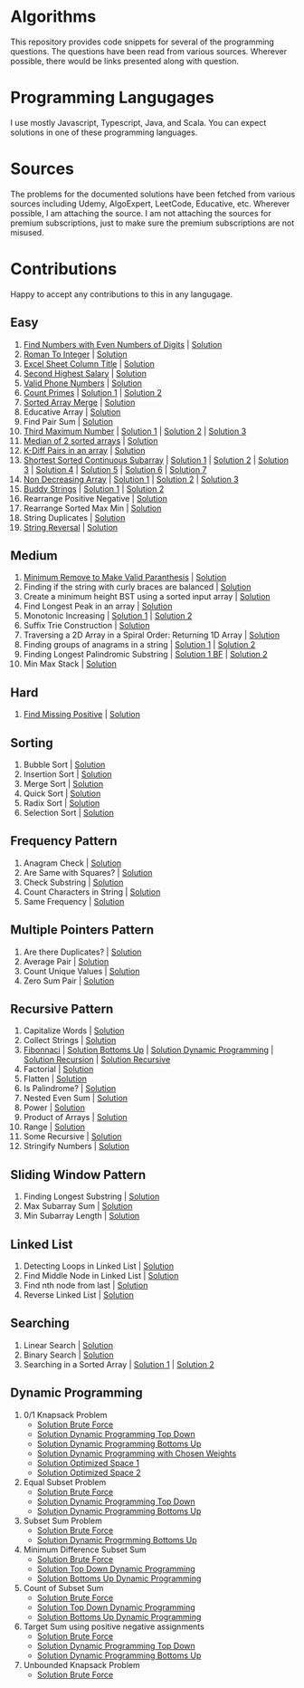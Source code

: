 # Algorithms
This repository provides code snippets for several of the programming questions. The questions have been read from various sources. Wherever possible, there would be links presented along with question.

# Programming Langugages
I use mostly Javascript, Typescript, Java, and Scala. You can expect solutions in one of these programming languages.

# Sources
The problems for the documented solutions have been fetched from various sources including Udemy, AlgoExpert, LeetCode, Educative, etc. Wherever possible, I am attaching the source. I am not attaching the sources for premium subscriptions, just to make sure the premium subscriptions are not misused.

# Contributions
Happy to accept any contributions to this in any langugage.

## Easy
1. [Find Numbers with Even Numbers of Digits](https://leetcode.com/problems/find-numbers-with-even-number-of-digits/) | [Solution](./level_easy/LeetCode_1295_Easy.js)
2. [Roman To Integer](https://leetcode.com/problems/roman-to-integer) | [Solution](./level_easy/LeetCode_13_Easy.ts)
3. [Excel Sheet Column Title](https://leetcode.com/problems/excel-sheet-column-title/) | [Solution](./level_easy/LeetCode_168_Easy.js)
4. [Second Highest Salary](https://leetcode.com/problems/second-highest-salary/) | [Solution](./level_easy/LeetCode_176_Easy.js)
5. [Valid Phone Numbers](https://leetcode.com/problems/valid-phone-numbers) | [Solution](./level_easy/LeetCode_193_Easy.sh)
6. [Count Primes](https://leetcode.com/problems/count-primes) | [Solution 1](./level_easy/LeetCode_204_Easy.js) | [Solution 2](./level_easy/LeetCode_204_Easy_BF.js)
7. [Sorted Array Merge](https://leetcode.com/problems/merge-sorted-array/) | [Solution](./level_easy/Sorted_Array_Merge.js)
8. Educative Array | [Solution](./level_easy/Educative_Array_4.js)
9. Find Pair Sum | [Solution](./level_easy/Find_Pair_Sum.js)
10. [Third Maximum Number](https://leetcode.com/problems/third-maximum-number) | [Solution 1](./level_easy/LeetCode_414_Easy_1.js) | [Solution 2](./level_easy/LeetCode_414_Easy_Fastest.js) | [Solution 3](./level_easy/LeetCode_414_Easy.js)
11. [Median of 2 sorted arrays](https://leetcode.com/problems/median-of-two-sorted-arrays) | [Solution](./level_easy/LeetCode_443_Easy.ts)
12. [K-Diff Pairs in an array](https://leetcode.com/problems/k-diff-pairs-in-an-array) | [Solution](./level_easy/LeetCode_532_Easy_BF.js)
13. [Shortest Sorted Continuous Subarray](https://leetcode.com/problems/shortest-unsorted-continuous-subarray) | [Solution 1](./level_easy/LeetCode_581_Easy_1.js) | [Solution 2](./level_easy/LeetCode_581_Easy_2.js) | [Solution 3](./level_easy/LeetCode_581_Easy_3.js) | [Solution 4](./level_easy/LeetCode_581_Easy_4.js) | [Solution 5](./level_easy/LeetCode_581_Easy_BF_1.js) | [Solution 6](./level_easy/LeetCode_581_Easy_BF.js) | [Solution 7](./level_easy/LeetCode_581_Easy.js)
14. [Non Decreasing Array](https://leetcode.com/problems/non-decreasing-array) | [Solution 1](./level_easy/LeetCode_665_Easy_1.js) | [Solution 2](./level_easy/LeetCode_665_Easy_BF.js) | [Solution 3](./level_easy/LeetCode_665_Easy.js)
15. [Buddy Strings](https://leetcode.com/problems/buddy-strings) | [Solution 1](./level_easy/LeetCode_859_Easy_BF.js) | [Solution 2](./level_easy/LeetCode_859_Easy.js)
16. Rearrange Positive Negative | [Solution](./level_easy/Rearrange_Pos_Neg_Easy.js)
17. Rearrange Sorted Max Min | [Solution](./level_easy/Rearrange_Sorted_Max_Min.js)
18. String Duplicates | [Solution](./level_easy/String-Duplicates.js)
19. [String Reversal](./level_easy/string-reversal-README.md) | [Solution](./recursive_pattern/StringReverse_Recursive.js)


## Medium
1. [Minimum Remove to Make Valid Paranthesis](https://leetcode.com/problems/minimum-remove-to-make-valid-parentheses/) | [Solution](./level_medium/LeetCode_1249_Medium.ts)
2. Finding if the string with curly braces are balanced | [Solution](./level_medium/BalancedString_Medium.ts)
3. Create a minimum height BST using a sorted input array | [Solution](./level_medium/MinHeightBST_Medium.ts)
4. Find Longest Peak in an array | [Solution](./level_medium/LongestPeak_Medium.ts)
5. Monotonic Increasing | [Solution 1](./level_medium/MonotonicIncreasing_Medium.ts) | [Solution 2](./level_medium/MonotonicIncreasing_Medium_1.ts)
6. Suffix Trie Construction | [Solution](./level_medium/SuffixTrie_Medium.ts)
7. Traversing a 2D Array in a Spiral Order: Returning 1D Array | [Solution](./level_medium/SpiralTraverse2DArray_Medium.ts)
8. Finding groups of anagrams in a string | [Solution 1](./level_medium/Groups_Anagrams_Medium.ts) | [Solution 2](./level_medium/Groups_Anagrams_Medium_1.ts)
9. Finding Longest Palindromic Substring | [Solution 1 BF](./level_medium/LongestPalindromicString_Medium_BF.ts) | [Solution 2](./level_medium/LongestPalindromicString_Medium_Opt.ts)
10. Min Max Stack | [Solution](./level_medium/MinMaxStack_Medium.ts)

## Hard
1. [Find Missing Positive](https://leetcode.com/problems/first-missing-positive/) | [Solution](./level_hard/LeetCode_41_Hard.ts)

## Sorting
1. Bubble Sort | [Solution](./sorting/Sort_Bubble.js)
2. Insertion Sort | [Solution](./sorting/Sort_Insertion.js)
3. Merge Sort | [Solution](./sorting/Sort_Merge.js)
4. Quick Sort | [Solution](./sorting/Sort_Quick.js)
5. Radix Sort | [Solution](./sorting/Sort_Radix.js)
6. Selection Sort | [Solution](./sorting/Sort_Selection.js)

## Frequency Pattern
1. Anagram Check | [Solution](./frequency_pattern/Anagram_Check_FP.js)
2. Are Same with Squares? | [Solution](./frequency_pattern/Array_Same_With_Squares_FP.js)
3. Check Substring | [Solution](./frequency_pattern/Check_Substring_FP.js)
4. Count Characters in String | [Solution](./frequency_pattern/Count_Characters_In_String_FP.js)
5. Same Frequency | [Solution](./frequency_pattern/Same_Frequency_FP.js)

## Multiple Pointers Pattern
1. Are there Duplicates? | [Solution](./multiple_pointers_pattern/Are_There_Duplicates_MP.js)
2. Average Pair | [Solution](./multiple_pointers_pattern/Average_Pair_MP.js)
3. Count Unique Values | [Solution](./multiple_pointers_pattern/Count_Unique_Values_MP.js)
4. Zero Sum Pair | [Solution](./multiple_pointers_pattern/Zero_Sum_Pair_MP.js)

## Recursive Pattern
1. Capitalize Words | [Solution](./recursive_pattern/CapitalizeWords_Recursive.js)
2. Collect Strings | [Solution](./recursive_pattern/CollectStrings_Recursive.js)
3. [Fibonnaci](./recursive_pattern/fibonnaci-README.md) | [Solution Bottoms Up](./recursive_pattern/fib-compute-bottoms-up.js) | [Solution Dynamic Programming](./recursive_pattern/fib-compute-dynamic-programming.js) | [Solution Recursion](./recursive_pattern/fib-compute-recursion.js) | [Solution Recursive](./Fibonnaci_Recursive.js)
4. Factorial | [Solution](./recursive_pattern/Factorial_Recursive.js)
5. Flatten | [Solution](./recursive_pattern/Flatten_Recursive.js)
6. Is Palindrome? | [Solution](./recursive_pattern/Flatten_Recursive.js)
7. Nested Even Sum | [Solution](./recursive_pattern/NestedEvenSum_Recursive.js)
8. Power | [Solution](./recursive_pattern/Power_Recursive.js)
9. Product of Arrays | [Solution](./recursive_pattern/ProductOfArray_Recursive.js)
10. Range | [Solution](./recursive_pattern/Range_Recursive.js)
11. Some Recursive | [Solution](./recursive_pattern/SomeRecursive_Recursive.js)
12. Stringify Numbers | [Solution](./recursive_pattern/StringifyNumbers_Recursive.js)

## Sliding Window Pattern
1. Finding Longest Substring | [Solution](./sliding_window_pattern/Find_Longest_Substring_SW.js)
2. Max Subarray Sum | [Solution](./sliding_window_pattern/Max_Subarray_Sum_SW.js)
3. Min Subarray Length | [Solution](./sliding_window_pattern/Min_Subarray_Length_SW.js)

## Linked List
1. Detecting Loops in Linked List | [Solution](./linked_list/Linked_List_Loop_Easy.js)
2. Find Middle Node in Linked List | [Solution](./linked_list/Linked_List_Middle.js)
3. Find nth node from last | [Solution](./linked_list/Linked_List_nth_node_from_last.js)
4. Reverse Linked List | [Solution](./linked_list/Linked_List_Reverse_Easy.js)

## Searching
1. Linear Search | [Solution](./searching/Search_Linear.js)
2. Binary Search | [Solution](./searching/Search_LinearSubstring.js)
3. Searching in a Sorted Array | [Solution 1](./searching/Search_Sorted_Array_1.ts) | [Solution 2](./searching/Search_Sorted_Array_2.ts)

## Dynamic Programming
1. 0/1 Knapsack Problem
   * [Solution Brute Force](./dynamic_programming/01KnapsackProblem_1.ts)
   * [Solution Dynamic Programming Top Down](./dynamic_programming/01KnapsackProblem_2.ts)
   * [Solution Dynamic Programming Bottoms Up](./dynamic_programming/01KnapsackProblem_3.ts)
   * [Solution Dynamic Programming with Chosen Weights](./dynamic_programming/01KnapsackProblem_4.ts)
   * [Solution Optimized Space 1](./dynamic_programming/01KnapsackProblem_5.ts)
   * [Solution Optimized Space 2](./dynamic_programming/01KnapsackProblem_6.ts)
2. Equal Subset Problem
   * [Solution Brute Force](./dynamic_programming/EqualSubsetProblem_1.ts)
   * [Solution Dynamic Programming Top Down](./dynamic_programming/EqualSubsetProblem_2.ts)
   * [Solution Dynamic Programming Bottoms Up](./dynamic_programming/EqualSubsetProblem_3.ts)
3. Subset Sum Problem
   * [Solution Brute Force](./dynamic_programming/SubsetSum_1.ts)
   * [Solution Dynamic Progrmming Bottoms Up](./dynamic_programming/SubsetSum_2.ts)
4. Minimum Difference Subset Sum
   * [Solution Brute Force](./dynamic_programming/MinimumDifferenceSubsetSum_1.ts)
   * [Solution Top Down Dynamic Programming](./dynamic_programming/MinimumDifferenceSubsetSum_2.ts)
   * [Solution Bottoms Up Dynamic Programming](./dynamic_programming/MinimumDifferenceSubsetSum_3.ts)
5. Count of Subset Sum
   * [Solution Brute Force](./dynamic_programming/CountOfSubsetSum_1.ts)
   * [Solution Top Down Dynamic Programming](./dynamic_programming/CountOfSubsetSum_2.ts)
   * [Solution Bottoms Up Dynamic Programming](./dynamic_programming/CountOfSubsetSum_3.ts)
6. Target Sum using positive negative assignments
   * [Solution Brute Force](./dynamic_programming/PositiveNegativeTargetSum_1.ts)
   * [Solution Dynamic Programming Top Down](./dynamic_programming/PositiveNegativeTargetSum_2.ts)
   * [Solution Dynamic Programming Bottoms Up](./dynamic_programming/PositiveNegativeTargetSum_3.ts)
7. Unbounded Knapsack Problem
   * [Solution Brute Force](./dynamic_programming/UnboundedKnapsackProblem_1.ts)